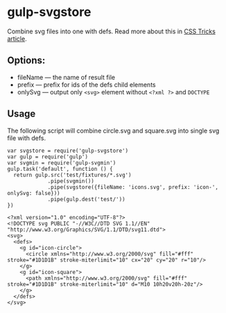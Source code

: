 gulp-svgstore
=============

Combine svg files into one with defs. Read more about this in [CSS Tricks article](http://css-tricks.com/svg-sprites-use-better-icon-fonts/).

## Options:

* fileName — the name of result file
* prefix — prefix for ids of the defs child elements
* onlySvg — output only `<svg>` element without `<?xml ?>` and `DOCTYPE`


## Usage

The following script will combine circle.svg and square.svg into single svg file with defs.

```
var svgstore = require('gulp-svgstore')
var gulp = require('gulp')
var svgmin = require('gulp-svgmin')
gulp.task('default', function () {
  return gulp.src('test/fixtures/*.svg')
             .pipe(svgmin())
             .pipe(svgstore({fileName: 'icons.svg', prefix: 'icon-', onlySvg: false}))
             .pipe(gulp.dest('test/'))
})
```

```
<?xml version="1.0" encoding="UTF-8"?>
<!DOCTYPE svg PUBLIC "-//W3C//DTD SVG 1.1//EN" "http://www.w3.org/Graphics/SVG/1.1/DTD/svg11.dtd">
<svg>
  <defs>
    <g id="icon-circle">
      <circle xmlns="http://www.w3.org/2000/svg" fill="#fff" stroke="#1D1D1B" stroke-miterlimit="10" cx="20" cy="20" r="10"/>
    </g>
    <g id="icon-square">
      <path xmlns="http://www.w3.org/2000/svg" fill="#fff" stroke="#1D1D1B" stroke-miterlimit="10" d="M10 10h20v20h-20z"/>
    </g>
  </defs>
</svg>
```
